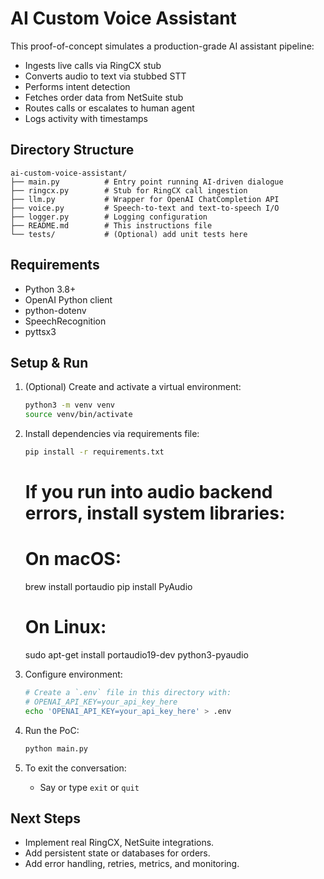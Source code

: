 # AI Custom Voice Assistant

This proof-of-concept simulates a production-grade AI assistant pipeline:

- Ingests live calls via RingCX stub
- Converts audio to text via stubbed STT
- Performs intent detection
- Fetches order data from NetSuite stub
- Routes calls or escalates to human agent
- Logs activity with timestamps

## Directory Structure

```text
ai-custom-voice-assistant/
├── main.py          # Entry point running AI-driven dialogue
├── ringcx.py        # Stub for RingCX call ingestion
├── llm.py           # Wrapper for OpenAI ChatCompletion API
├── voice.py         # Speech-to-text and text-to-speech I/O
├── logger.py        # Logging configuration
├── README.md        # This instructions file
└── tests/           # (Optional) add unit tests here
```

## Requirements

- Python 3.8+
- OpenAI Python client
- python-dotenv
- SpeechRecognition
- pyttsx3

## Setup & Run

1. (Optional) Create and activate a virtual environment:

   ```zsh
   python3 -m venv venv
   source venv/bin/activate
   ```

2. Install dependencies via requirements file:

   ```zsh
   pip install -r requirements.txt
   ```

   # If you run into audio backend errors, install system libraries:

   # On macOS:

   brew install portaudio
   pip install PyAudio

   # On Linux:

   sudo apt-get install portaudio19-dev python3-pyaudio

3. Configure environment:

   ```zsh
   # Create a `.env` file in this directory with:
   # OPENAI_API_KEY=your_api_key_here
   echo 'OPENAI_API_KEY=your_api_key_here' > .env
   ```

4. Run the PoC:

   ```zsh
   python main.py
   ```

5. To exit the conversation:
   - Say or type `exit` or `quit`

## Next Steps

- Implement real RingCX, NetSuite integrations.
- Add persistent state or databases for orders.
- Add error handling, retries, metrics, and monitoring.
